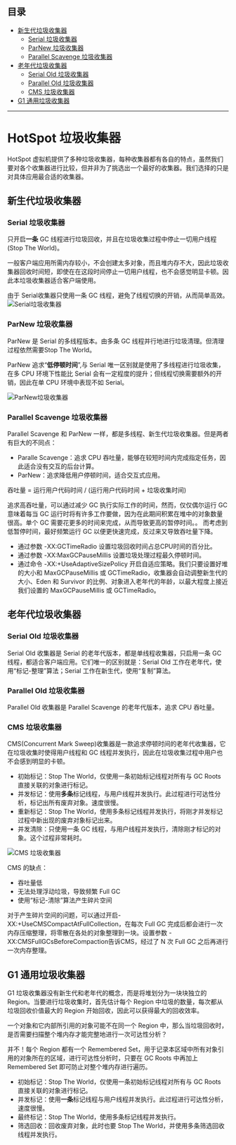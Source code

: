 ## 目录
* [新生代垃圾收集器](#新生代垃圾收集器)
  * [Serial 垃圾收集器](#serial-垃圾收集器)
  * [ParNew 垃圾收集器](#parNew-垃圾收集器)
  * [Parallel Scavenge 垃圾收集器](parallel-scavenge-垃圾收集器)
* [老年代垃圾收集器](#老年代垃圾收集器)
  * [Serial Old 垃圾收集器](#serial-old-垃圾收集器)
  * [Parallel Old 垃圾收集器](#parallel-old-垃圾收集器)
  * [CMS 垃圾收集器](#cms-垃圾收集器)
* [G1 通用垃圾收集器](#g1-通用垃圾收集器)

----

# HotSpot 垃圾收集器
HotSpot 虚拟机提供了多种垃圾收集器，每种收集器都有各自的特点，虽然我们要对各个收集器进行比较，但并非为了挑选出一个最好的收集器。我们选择的只是对具体应用最合适的收集器。

## 新生代垃圾收集器
### Serial 垃圾收集器
只开启**一条** GC 线程进行垃圾回收，并且在垃圾收集过程中停止一切用户线程(Stop The World)。

一般客户端应用所需内存较小，不会创建太多对象，而且堆内存不大，因此垃圾收集器回收时间短，即使在在这段时间停止一切用户线程，也不会感觉明显卡顿。因此本垃圾收集器适合客户端使用。

由于 Serial收集器只使用一条 GC 线程，避免了线程切换的开销，从而简单高效。
![Serial垃圾收集器](http://images2015.cnblogs.com/blog/331425/201606/331425-20160624174239719-1127409322.png)
### ParNew 垃圾收集器
ParNew 是 Serial 的多线程版本。由多条 GC 线程并行地进行垃圾清理。但清理过程依然需要Stop The World。

ParNew 追求“**低停顿时间**”,与 Serial 唯一区别就是使用了多线程进行垃圾收集，在多 CPU 环境下性能比 Serial 会有一定程度的提升；但线程切换需要额外的开销，因此在单 CPU 环境中表现不如 Serial。

![ParNew垃圾收集器](https://images2015.cnblogs.com/blog/331425/201606/331425-20160624174241188-1502278645.png)

### Parallel Scavenge 垃圾收集器
Parallel Scavenge 和 ParNew 一样，都是多线程、新生代垃圾收集器。但是两者有巨大的不同点：

- Paralle Scavenge：追求 CPU 吞吐量，能够在较短时间内完成指定任务，因此适合没有交互的后台计算。
- ParNew：追求降低用户停顿时间，适合交互式应用。

吞吐量 = 运行用户代码时间 / (运行用户代码时间 + 垃圾收集时间)

追求高吞吐量，可以通过减少 GC 执行实际工作的时间，然而，仅仅偶尔运行 GC 意味着每当 GC 运行时将有许多工作要做，因为在此期间积累在堆中的对象数量很高。单个 GC 需要花更多的时间来完成，从而导致更高的暂停时间。。
而考虑到低暂停时间，最好频繁运行 GC 以便更快速完成，反过来又导致吞吐量下降。

- 通过参数 -XX:GCTimeRadio 设置垃圾回收时间占总CPU时间的百分比。
- 通过参数 -XX:MaxGCPauseMillis 设置垃圾处理过程最久停顿时间。
- 通过命令 -XX:+UseAdaptiveSizePolicy 开启自适应策略。我们只要设置好堆的大小和 MaxGCPauseMillis 或 GCTimeRadio，收集器会自动调整新生代的大小、Eden 和 Survivor 的比例、对象进入老年代的年龄，以最大程度上接近我们设置的 MaxGCPauseMillis 或 GCTimeRadio。

## 老年代垃圾收集器
### Serial Old 垃圾收集器
Serial Old 收集器是 Serial 的老年代版本，都是单线程收集器，只启用一条 GC 线程，都适合客户端应用。它们唯一的区别就是：Serial Old 工作在老年代，使用“标记-整理”算法；Serial 工作在新生代，使用“复制”算法。

### Parallel Old 垃圾收集器
Parallel Old 收集器是 Parallel Scavenge 的老年代版本，追求 CPU 吞吐量。

### CMS 垃圾收集器
CMS(Concurrent Mark Sweep)收集器是一款追求停顿时间的老年代收集器，它在垃圾收集时使得用户线程和 GC 线程并发执行，因此在垃圾收集过程中用户也不会感到明显的卡顿。

- 初始标记：Stop The World，仅使用一条初始标记线程对所有与 GC Roots 直接关联的对象进行标记。
- 并发标记：使用**多条**标记线程，与用户线程并发执行。此过程进行可达性分析，标记出所有废弃对象。速度很慢。
- 重新标记：Stop The World，使用多条标记线程并发执行，将刚才并发标记过程中新出现的废弃对象标记出来。
- 并发清除：只使用一条 GC 线程，与用户线程并发执行，清除刚才标记的对象。这个过程非常耗时。

![CMS 垃圾收集器](https://images2015.cnblogs.com/blog/331425/201606/331425-20160624174245500-1388590060.png)

CMS 的缺点：

- 吞吐量低
- 无法处理浮动垃圾，导致频繁 Full GC
- 使用“标记-清除”算法产生碎片空间

对于产生碎片空间的问题，可以通过开启-XX:+UseCMSCompactAtFullCollection，在每次 Full GC 完成后都会进行一次内存压缩整理，将零散在各处的对象整理到一块。设置参数
-XX:CMSFullGCsBeforeCompaction告诉CMS，经过了 N 次 Full GC 之后再进行一次内存整理。

## G1 通用垃圾收集器
G1 垃圾收集器没有新生代和老年代的概念，而是将堆划分为一块块独立的 Region。当要进行垃圾收集时，首先估计每个 Region 中垃圾的数量，每次都从垃圾回收价值最大的 Region 开始回收，因此可以获得最大的回收效率。

一个对象和它内部所引用的对象可能不在同一个 Region 中，那么当垃圾回收时，是否需要扫描整个堆内存才能完整地进行一次可达性分析？

并不！每个 Region 都有一个 Remembered Set，用于记录本区域中所有对象引用的对象所在的区域，进行可达性分析时，只要在 GC Roots 中再加上 Remembered Set 即可防止对整个堆内存进行遍历。

- 初始标记：Stop The World，仅使用一条初始标记线程对所有与 GC Roots 直接关联的对象进行标记。
- 并发标记：使用**一条**标记线程与用户线程并发执行。此过程进行可达性分析，速度很慢。
- 最终标记：Stop The World，使用多条标记线程并发执行。
- 筛选回收：回收废弃对象，此时也要 Stop The World，并使用多条筛选回收线程并发执行。
